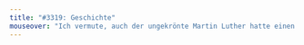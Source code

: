 ```yaml
---
title: "#3319: Geschichte"
mouseover: "Ich vermute, auch der ungekrönte Martin Luther hatte einen Traum."
---
```


